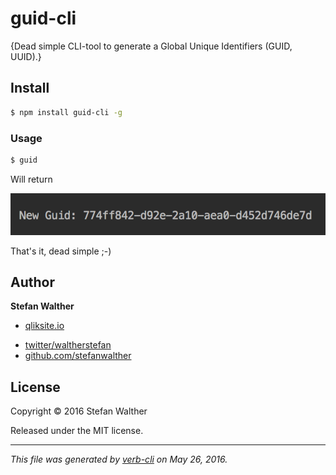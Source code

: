 # guid-cli

{Dead simple CLI-tool to generate a Global Unique Identifiers (GUID, UUID).}

## Install

```bash
$ npm install guid-cli -g
```

### Usage

```bash
$ guid
```

Will return

![guid-cli output](/docs/images/output.png)

That's it, dead simple ;-)

## Author

**Stefan Walther**

+ [qliksite.io](http://qliksite.io)
* [twitter/waltherstefan](http://twitter.com/waltherstefan)
* [github.com/stefanwalther](http://github.com/stefanwalther)

## License

Copyright © 2016 Stefan Walther

Released under the MIT license.

***

_This file was generated by [verb-cli](https://github.com/assemble/verb-cli) on May 26, 2016._